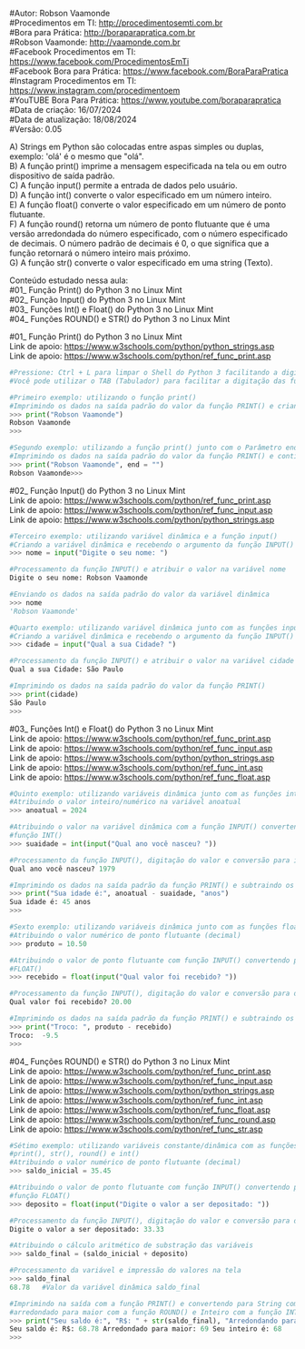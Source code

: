 #Autor: Robson Vaamonde<br>
#Procedimentos em TI: http://procedimentosemti.com.br<br>
#Bora para Prática: http://boraparapratica.com.br<br>
#Robson Vaamonde: http://vaamonde.com.br<br>
#Facebook Procedimentos em TI: https://www.facebook.com/ProcedimentosEmTi<br>
#Facebook Bora para Prática: https://www.facebook.com/BoraParaPratica<br>
#Instagram Procedimentos em TI: https://www.instagram.com/procedimentoem<br>
#YouTUBE Bora Para Prática: https://www.youtube.com/boraparapratica<br>
#Data de criação: 16/07/2024<br>
#Data de atualização: 18/08/2024<br>
#Versão: 0.05<br>

A) Strings em Python são colocadas entre aspas simples ou duplas, exemplo: 'olá' é o mesmo que "olá".<br>
B) A função print() imprime a mensagem especificada na tela ou em outro dispositivo de saída padrão.<br>
C) A função input() permite a entrada de dados pelo usuário.<br>
D) A função int() converte o valor especificado em um número inteiro.<br>
E) A função float() converte o valor especificado em um número de ponto flutuante.<br>
F) A função round() retorna um número de ponto flutuante que é uma versão arredondada do número especificado, com o número especificado de decimais. O número padrão de decimais é 0, o que significa que a função retornará o número inteiro mais próximo.<br>
G) A função str() converte o valor especificado em uma string (Texto).<br>

Conteúdo estudado nessa aula:<br>
#01_ Função Print() do Python 3 no Linux Mint<br>
#02_ Função Input() do Python 3 no Linux Mint<br>
#03_ Funções Int() e Float() do Python 3 no Linux Mint<br>
#04_ Funções ROUND() e STR() do Python 3 no Linux Mint<br>

#01_ Função Print() do Python 3 no Linux Mint<br>
Link de apoio: https://www.w3schools.com/python/python_strings.asp<br>
Link de apoio: https://www.w3schools.com/python/ref_func_print.asp
```python
#Pressione: Ctrl + L para limpar o Shell do Python 3 facilitando a digitação
#Você pode utilizar o TAB (Tabulador) para facilitar a digitação das funções

#Primeiro exemplo: utilizando o função print()
#Imprimindo os dados na saída padrão do valor da função PRINT() e criando uma nova linha
>>> print("Robson Vaamonde")
Robson Vaamonde
>>>

#Segundo exemplo: utilizando a função print() junto com o Parâmetro end
#Imprimindo os dados na saída padrão do valor da função PRINT() e continuando na mesma linha
>>> print("Robson Vaamonde", end = "")
Robson Vaamonde>>>
```

#02_ Função Input() do Python 3 no Linux Mint<br>
Link de apoio: https://www.w3schools.com/python/ref_func_print.asp<br>
Link de apoio: https://www.w3schools.com/python/ref_func_input.asp<br>
Link de apoio: https://www.w3schools.com/python/python_strings.asp
```python
#Terceiro exemplo: utilizando variável dinâmica e a função input()
#Criando a variável dinâmica e recebendo o argumento da função INPUT()
>>> nome = input("Digite o seu nome: ")

#Processamento da função INPUT() e atribuir o valor na variável nome
Digite o seu nome: Robson Vaamonde

#Enviando os dados na saída padrão do valor da variável dinâmica
>>> nome
'Robson Vaamonde'

#Quarto exemplo: utilizando variável dinâmica junto com as funções input() e print()
#Criando a variável dinâmica e recebendo o argumento da função INPUT()
>>> cidade = input("Qual a sua Cidade? ")

#Processamento da função INPUT() e atribuir o valor na variável cidade
Qual a sua Cidade: São Paulo

#Imprimindo os dados na saída padrão do valor da função PRINT()
>>> print(cidade)
São Paulo
>>>
```

#03_ Funções Int() e Float() do Python 3 no Linux Mint<br>
Link de apoio: https://www.w3schools.com/python/ref_func_print.asp<br>
Link de apoio: https://www.w3schools.com/python/ref_func_input.asp<br>
Link de apoio: https://www.w3schools.com/python/python_strings.asp<br>
Link de apoio: https://www.w3schools.com/python/ref_func_int.asp<br>
Link de apoio: https://www.w3schools.com/python/ref_func_float.asp
```python
#Quinto exemplo: utilizando variáveis dinâmica junto com as funções int(), input() e print()
#Atribuindo o valor inteiro/numérico na variável anoatual
>>> anoatual = 2024

#Atribuindo o valor na variável dinâmica com a função INPUT() convertendo para Inteiro com a
#função INT()
>>> suaidade = int(input("Qual ano você nasceu? "))

#Processamento da função INPUT(), digitação do valor e conversão para inteiro INT()
Qual ano você nasceu? 1979

#Imprimindo os dados na saída padrão da função PRINT() e subtraindo os valores das variáveis
>>> print("Sua idade é:", anoatual - suaidade, "anos")
Sua idade é: 45 anos
>>>

#Sexto exemplo: utilizando variáveis dinâmica junto com as funções float(), input() e print()
#Atribuindo o valor numérico de ponto flutuante (decimal)
>>> produto = 10.50

#Atribuindo o valor de ponto flutuante com função INPUT() convertendo para Decimal com a função
#FLOAT()
>>> recebido = float(input("Qual valor foi recebido? "))

#Processamento da função INPUT(), digitação do valor e conversão para decimal FLOAT()
Qual valor foi recebido? 20.00

#Imprimindo os dados na saída padrão da função PRINT() e subtraindo os valores das variáveis
>>> print("Troco: ", produto - recebido)
Troco:  -9.5
>>>
```

#04_ Funções ROUND() e STR() do Python 3 no Linux Mint<br>
Link de apoio: https://www.w3schools.com/python/ref_func_print.asp<br>
Link de apoio: https://www.w3schools.com/python/ref_func_input.asp<br>
Link de apoio: https://www.w3schools.com/python/python_strings.asp<br>
Link de apoio: https://www.w3schools.com/python/ref_func_int.asp<br>
Link de apoio: https://www.w3schools.com/python/ref_func_float.asp<br>
Link de apoio: https://www.w3schools.com/python/ref_func_round.asp<br>
Link de apoio: https://www.w3schools.com/python/ref_func_str.asp
```python
#Sétimo exemplo: utilizando variáveis constante/dinâmica com as funções float(), input(), 
#print(), str(), round() e int()
#Atribuindo o valor numérico de ponto flutuante (decimal)
>>> saldo_inicial = 35.45

#Atribuindo o valor de ponto flutuante com função INPUT() convertendo para Decimal com a
#função FLOAT()
>>> deposito = float(input("Digite o valor a ser depositado: "))

#Processamento da função INPUT(), digitação do valor e conversão para decimal FLOAT
Digite o valor a ser depositado: 33.33

#Atribuindo o cálculo aritmético de substração das variáveis
>>> saldo_final = (saldo_inicial + deposito)

#Processamento da variável e impressão do valores na tela
>>> saldo_final
68.78   #Valor da variável dinâmica saldo_final

#Imprimindo na saída com a função PRINT() e convertendo para String com a função STR(), 
#arredondado para maior com a função ROUND() e Inteiro com a função INT().
>>> print("Seu saldo é:", "R$: " + str(saldo_final), "Arredondando para maior:", round(saldo_final), "Seu inteiro é:", int(saldo_final))
Seu saldo é: R$: 68.78 Arredondado para maior: 69 Seu inteiro é: 68
>>> 
```